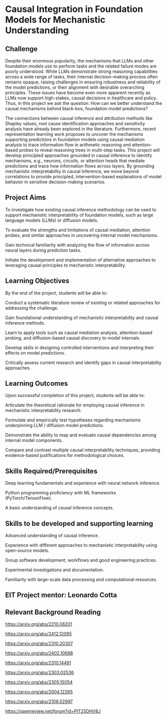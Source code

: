 # Causal Integration in Foundation Models for Mechanistic Understanding 


## Challenge

Despite their enormous popularity, the mechanisms that LLMs and other foundation models use to perform tasks and the related failure modes are poorly understood. While LLMs demonstrate strong reasoning capabilities across a wide range of tasks, their internal decision-making process often remains opaque, raising challenges in ensuring robustness and reliability of the model predictions, or their alignment with desirable overarching principles. These issues have become even more apparent recently as LLMs now support high-stakes, causal decisions in healthcare and policy. Thus, in this project we ask the question: How can we better understand the causal mechanisms behind black-box, foundation model predictions?

The connections between  causal inference and attribution methods like Shapley values, root cause identification approaches and sensitivity analysis have already been explored in the literature. Furthermore, recent representation learning work proposes to uncover the mechanisms supporting predictions in foundation models using causal mediation analysis to trace information flow in arithmetic reasoning and attention-based probes to reveal reasoning trees in multi-step tasks. This project will develop principled approaches grounded in causal inference to identify mechanisms, e.g., neurons, circuits, or attention heads that mediate predictions and trace how information flows across layers. By grounding mechanistic interpretability in causal inference, we move beyond correlations to provide principled, intervention-based explanations of model behavior in sensitive decision-making scenarios.

## Project Aims

To investigate how existing causal inference methodology can be used to support mechanistic interpretability of foundation models, such as large language models (LLMs) or diffusion models.

To evaluate the strengths and limitations of causal mediation, attention probes, and similar approaches in uncovering internal model mechanisms.

Gain technical familiarity with analyzing the flow of information across neural layers during prediction tasks.

Initiate the development and implementation of alternative approaches to leveraging causal principles to mechanistic interpretability.

## Learning Objectives

By the end of the project, students will be able to:

Conduct a systematic literature review of existing or related approaches for addressing the challenge.

Gain foundational understanding of mechanistic interpretability and causal inference methods.

Learn to apply tools such as causal mediation analysis, attention-based probing, and diffusion-based causal discovery to model internals.

Develop skills in designing controlled interventions and interpreting their effects on model predictions.

Critically assess current research and identify gaps in causal interpretability approaches.

## Learning Outcomes

Upon successful completion of this project, students will be able to:

Articulate the theoretical rationale for employing causal inference in mechanistic interpretability research.

Formulate and empirically test hypotheses regarding mechanisms underpinning LLM / diffusion model predictions.

Demonstrate the ability to map and evaluate causal dependencies among internal model components.

Compare and contrast multiple causal interpretability techniques, providing evidence-based justifications for methodological choices.

## Skills Required/Prerequisites

Deep learning fundamentals and experience with neural network inference.

Python programming proficiency with ML frameworks (PyTorch/TensorFlow).

A basic understanding of causal inference concepts.

## Skills to be developed and supporting learning

Advanced understanding of causal inference.

Experience with different approaches to mechanistic interpretability using open-source models.

Group software development, workflows and good engineering practices. 

Experimental investigations and documentation.

Familiarity with large-scale data processing and computational resources.



## EIT Project mentor: Leonardo Cotta

## Relevant Background Reading

https://arxiv.org/abs/2210.06201 

https://arxiv.org/abs/2412.12095 

https://arxiv.org/abs/2310.20307

https://arxiv.org/abs/2402.10688 

https://arxiv.org/abs/2310.14491 

https://arxiv.org/abs/2303.02536 

https://arxiv.org/abs/2305.15054  

https://arxiv.org/abs/2004.12265 

 https://arxiv.org/abs/2106.02997 

https://openreview.net/forum?id=PlT25DHV8J
